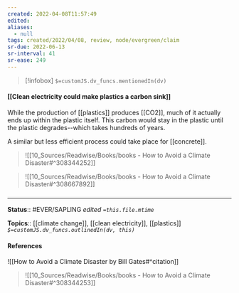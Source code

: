 ```yaml
---
created: 2022-04-08T11:57:49 
edited: 
aliases:
  - null
tags: created/2022/04/08, review, node/evergreen/claim
sr-due: 2022-06-13
sr-interval: 41
sr-ease: 249
---
```

> [!infobox]
`$=customJS.dv_funcs.mentionedIn(dv)`

#### [[Clean electricity could make plastics a carbon sink]]

While the production of [[plastics]] produces [[CO2]],
much of it actually ends up within the plastic itself. 
This carbon would stay in the plastic until the plastic degrades--which takes hundreds of years.

A similar but less efficient process could take place for [[concrete]].

> ![[10_Sources/Readwise/Books/books - How to Avoid a Climate Disaster#^308344252]]

> ![[10_Sources/Readwise/Books/books - How to Avoid a Climate Disaster#^308667892]]


### <hr class="footnote"/>

**Status**:: #EVER/SAPLING 
*edited `=this.file.mtime`*

**Topics**:: [[climate change]], [[clean electricity]], [[plastics]]
*`$=customJS.dv_funcs.outlinedIn(dv, this)`*

#### References

![[How to Avoid a Climate Disaster by Bill Gates#^citation]]

> ![[10_Sources/Readwise/Books/books - How to Avoid a Climate Disaster#^308344253]]
